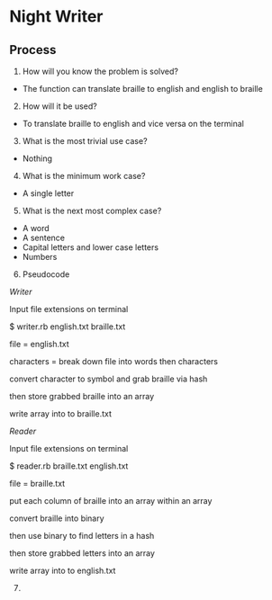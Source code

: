 Night Writer
============

Process
---------
1. How will you know the problem is solved?

- The function can translate braille to english and english to braille

2. How will it be used?

- To translate braille to english and vice versa on the terminal

3. What is the most trivial use case?

- Nothing

4. What is the minimum work case?

- A single letter

5. What is the next most complex case?

- A word
- A sentence
- Capital letters and lower case letters
- Numbers

6. Pseudocode

*Writer*

Input file extensions on terminal

$ writer.rb english.txt braille.txt

file = english.txt

characters = break down file into words then characters

convert character to symbol and grab braille via hash

then store grabbed braille into an array

write array into to braille.txt

*Reader*

Input file extensions on terminal

$ reader.rb braille.txt english.txt

file = braille.txt

put each column of braille into an array within an array

convert braille into binary

then use binary to find letters in a hash

then store grabbed letters into an array

write array into to english.txt

7.

